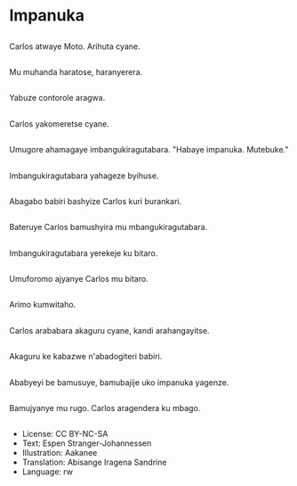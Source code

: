 # Impanuka

##
Carlos atwaye Moto. Arihuta cyane.

##
Mu muhanda haratose, haranyerera.

##
Yabuze contorole aragwa.

##
Carlos yakomeretse cyane.

##
Umugore ahamagaye imbangukiragutabara. "Habaye impanuka. Mutebuke."

##
Imbangukiragutabara yahageze byihuse.

##
Abagabo babiri bashyize Carlos kuri burankari.

##
Bateruye Carlos bamushyira mu mbangukiragutabara.

##
Imbangukiragutabara yerekeje ku bitaro.

##
Umuforomo ajyanye Carlos mu bitaro.

##
Arimo kumwitaho.

##
Carlos arababara akaguru cyane, kandi arahangayitse.

##
Akaguru ke kabazwe n'abadogiteri babiri.

##
Ababyeyi be bamusuye, bamubajije uko impanuka yagenze.

##
Bamujyanye mu rugo. Carlos aragendera ku mbago.

##
* License: CC BY-NC-SA
* Text: Espen Stranger-Johannessen
* Illustration: Aakanee
* Translation: Abisange Iragena Sandrine
* Language: rw
